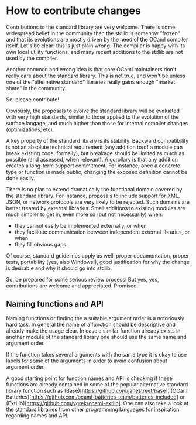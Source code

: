 # How to contribute changes

Contributions to the standard library are very welcome.  There is some
widespread belief in the community than the stdlib is somehow "frozen"
and that its evolutions are mostly driven by the need of the OCaml
compiler itself.  Let's be clear: this is just plain wrong. The
compiler is happy with its own local utility functions, and many
recent additions to the stdlib are not used by the compiler.

Another common and wrong idea is that core OCaml maintainers don't
really care about the standard library.  This is not true, and won't
be unless one of the "alternative standard" libraries really gains
enough "market share" in the community.

So: please contribute!

Obviously, the proposals to evolve the standard library will be
evaluated with very high standards, similar to those applied to the
evolution of the surface langage, and much higher than those for
internal compiler changes (optimizations, etc).

A key property of the standard library is its stability.  Backward
compatibility is not an absolute technical requirement (any addition
to/of a module can break existing code, formally), but breakage should
be limited as much as possible (and assessed, when relevant).  A
corollary is that any addition creates a long-term support commitment.
For instance, once a concrete type or function is made public,
changing the exposed definition cannot be done easily.

There is no plan to extend dramatically the functional domain covered
by the standard library.  For instance, proposals to include support
for XML, JSON, or network protocols are very likely to be rejected.  Such
domains are better treated by external libraries.  Small additions to
existing modules are much simpler to get in, even more so (but not
necessarily) when:

  - they cannot easily be implemented externally, or when
  - they facilitate communication between independent external
    libraries, or when
  - they fill obvious gaps.

Of course, standard guidelines apply as well: proper documentation,
proper tests, portability (yes, also Windows!), good justification for
why the change is desirable and why it should go into stdlib.

So: be prepared for some serious review process!  But yes, yes,
contributions are welcome and appreciated.  Promised.

## Naming functions and API

Naming functions or finding the a suitable argument order is a
notoriously hard task. In general the name of a function should
be descriptive and already make the usage clear. In case a similar
function already exists in another module of the standard library
one should use the same name and argument order.

If the function takes several arguments with the same type it is okay to
use labels for some of the arguments in order to avoid confusion about
argument order.

A good starting point for function names and API
is checking if these functions are already contained in some of the
popular alternative standard library function such as
(Base)[https://github.com/janestreet/base],
(OCaml Batteries)[https://github.com/ocaml-batteries-team/batteries-included]
or (ExtLib)[https://github.com/ygrek/ocaml-extlib].
One can also take a look at the standard libraries from other
programming languages for inspiration regarding names and API.
